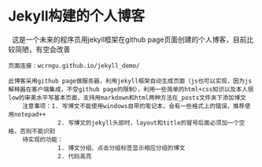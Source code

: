 ﻿# Jekyll构建的个人博客
   这是一个未来的程序员用jekyll框架在github page页面创建的个人博客，目前比较简陋，有空会改善

    页面连接：wcrngu.github.io/jekyll_demo/

    此博客采用github page做服务器，利用jekyll框架自动生成页面（js也可以实现，因为js解释器在客户端集成，不受github page的限制），利用一些简单的html+css知识以及本人很low的审美水平写基本页面，支持用markdown和html两种方法在_posts文件夹下添加博文
	    注意事项：1. 写博文不能使用windows自带的笔记本，会有一些格式上的错误，推荐使用notepad++
				  2. 写博文的jekyll头部时，layout和title的冒号后面必须加一个空格，否则不能识别
		待实现的功能：
				  1. 博文分组、点击分组标签显示相应分组的博文
				  2. 代码高亮